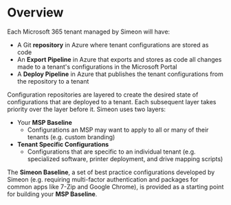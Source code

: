 # Overview

Each Microsoft 365 tenant managed by Simeon will have:

* A Git **repository** in Azure where tenant configurations are stored as code
* An **Export Pipeline** in Azure that exports and stores as code all changes made to a tenant's configurations in the Microsoft Portal
* A **Deploy Pipeline** in Azure that publishes the tenant configurations from the repository to a tenant

Configuration repositories are layered to create the desired state of configurations that are deployed to a tenant. Each subsequent layer takes priority over the layer before it. Simeon uses two layers:   

* Your **MSP Baseline**
  * Configurations an MSP may want to apply to all or many of their tenants \(e.g. custom branding\) 
* **Tenant Specific Configurations**
  * Configurations that are specific to an individual tenant \(e.g. specialized software, printer deployment, and drive mapping scripts\)

The **Simeon Baseline**, a set of best practice configurations developed by Simeon \(e.g. requiring multi-factor authentication and packages for common apps like 7-Zip and Google Chrome\), is provided as a starting point for building your **MSP Baseline**.
